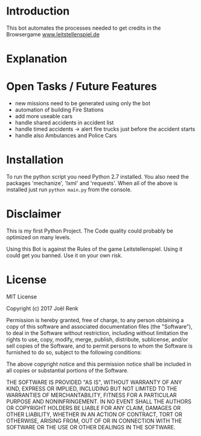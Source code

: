 # Introduction #

This bot automates the processes needed to get credits in the Browsergame www.leitstellenspiel.de

# Explanation #


# Open Tasks / Future Features #

* new missions need to be generated using only the bot
* automation of building Fire Stations
* add more useable cars
* handle shared accidents in accident list
* handle timed accidents -> alert fire trucks just before the accident starts
* handle also Ambulances and Police Cars


# Installation #

To run the python script you need Python 2.7 installed. 
You also need the packages 'mechanize', 'lxml' and 'requests'.
When all of the above is installed just run `python main.py` from the console.

# Disclaimer #

This is my first Python Project. The Code quality could probably be optimized on many levels. 

Using this Bot is against the Rules of the game Leitstellenspiel. Using it could get you banned. Use it on your own risk.

# License #

MIT License

Copyright (c) 2017 Joël Renk

Permission is hereby granted, free of charge, to any person obtaining a copy
of this software and associated documentation files (the "Software"), to deal
in the Software without restriction, including without limitation the rights
to use, copy, modify, merge, publish, distribute, sublicense, and/or sell
copies of the Software, and to permit persons to whom the Software is
furnished to do so, subject to the following conditions:

The above copyright notice and this permission notice shall be included in all
copies or substantial portions of the Software.

THE SOFTWARE IS PROVIDED "AS IS", WITHOUT WARRANTY OF ANY KIND, EXPRESS OR
IMPLIED, INCLUDING BUT NOT LIMITED TO THE WARRANTIES OF MERCHANTABILITY,
FITNESS FOR A PARTICULAR PURPOSE AND NONINFRINGEMENT. IN NO EVENT SHALL THE
AUTHORS OR COPYRIGHT HOLDERS BE LIABLE FOR ANY CLAIM, DAMAGES OR OTHER
LIABILITY, WHETHER IN AN ACTION OF CONTRACT, TORT OR OTHERWISE, ARISING FROM,
OUT OF OR IN CONNECTION WITH THE SOFTWARE OR THE USE OR OTHER DEALINGS IN THE
SOFTWARE.